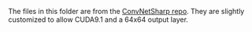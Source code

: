 The files in this folder are from the [ConvNetSharp repo](https://github.com/cbovar/ConvNetSharp). They are slightly customized to allow CUDA9.1 and a 64x64 output layer.